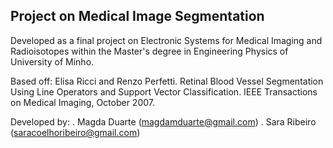 ## Project on Medical Image Segmentation
Developed as a final project on Electronic Systems for Medical Imaging and Radioisotopes within the Master's degree in Engineering Physics of University of Minho.

Based off: Elisa Ricci and Renzo Perfetti. Retinal Blood Vessel Segmentation Using Line Operators and Support Vector Classification. IEEE Transactions on Medical 
Imaging, October 2007.

Developed by: . Magda Duarte (magdamduarte@gmail.com)
              . Sara Ribeiro (saracoelhoribeiro@gmail.com)
